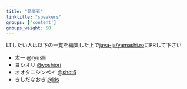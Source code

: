 ```yaml
---
title: "発表者"
linktitle: "speakers"
groups: ['content']
groups_weight: 50
---
```


LTしたい人は以下の一覧を編集した上で[java-ja/yamashi.ro](https://github.com/java-ja/yamashi.ro)にPRして下さい


- 太一 [@ryushi](https://twitter.com/ryushi)
- ヨシオリ [@yoshiori](https://twitter.com/yoshiori)
- オオタニシンペイ [@shot6](https://twitter.com/shot6)
- きしだなおき [@kis](https://twitter.com/kis)
